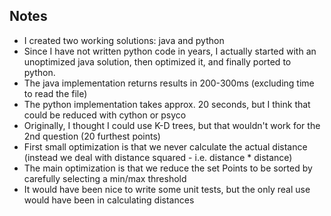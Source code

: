 ## Notes

* I created two working solutions: java and python
* Since I have not written python code in years, I actually started with an unoptimized java solution, then optimized it, and finally ported to python.
* The java implementation returns results in 200-300ms (excluding time to read the file)
* The python implementation takes approx. 20 seconds, but I think that could be reduced with cython or psyco
* Originally, I thought I could use K-D trees, but that wouldn't work for the 2nd question (20 furthest points)
* First small optimization is that we never calculate the actual distance (instead we deal with distance squared - i.e. distance * distance)
* The main optimization is that we reduce the set Points to be sorted by carefully selecting a min/max threshold
* It would have been nice to write some unit tests, but the only real use would have been in calculating distances
